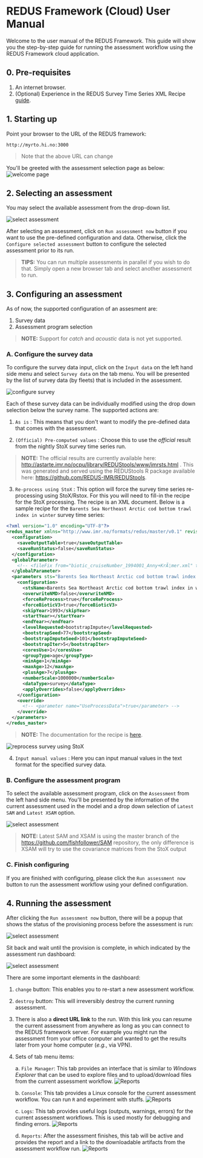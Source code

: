 # REDUS Framework (Cloud) User Manual

Welcome to the user manual of the REDUS Framework. This guide will show you the step-by-step guide for running the assessment workflow using the REDUS Framework cloud application.

## 0. Pre-requisites

1. An internet browser.
2. (Optional) Experience in the REDUS Survey Time Series XML Recipe [guide](redus_master_recipe.html).

## 1. Starting up

Point your browser to the URL of the REDUS framework:

```
http://myrto.hi.no:3000
```

> Note that the above URL can change

You'll be greeted with the assessment selection page as below:
![welcome page](./images/welcome.png)

## 2. Selecting an assessment

You may select the available assessment from the drop-down list.

![select assessment](./images/select.png)

After selecting an assessment, click on `Run assessment now` button if you want to use the pre-defined configuration and data. Otherwise, click the `Configure selected assessment` button to configure the selected assessment prior to its run.

> **TIPS:** You can run multiple assessments in parallel if you wish to do that. Simply open a new browser tab and select another assessment to run.

## 3. Configuring an assessment

As of now, the supported configuration of an assesment are:

1. Survey data
2. Assessment program selection

> **NOTE:** Support for *catch* and *acoustic* data is not yet supported.

### A. Configure the survey data

To configure the survey data input, click on the `Input data` on the left hand side menu and select `Survey data` on the tab menu. You will be presented by the list of survey data (by fleets) that is included in the assessment.

![configure survey](./images/conf-survey.png)

Each of these survey data can be individually modified using the drop down selection below the survey name. The supported actions are:

1. `As is` : This means that you don't want to modify the pre-defined data that comes with the assessment.

2. `(Official) Pre-computed values` : Choose this to use the *official* result from the nightly StoX survey time series run.
> **NOTE:** The official results are currently available here: <http://astarte.imr.no/ocpu/library/REDUStools/www/imrsts.html> . This was generated and served using the REDUStools R package available here: <https://github.com/REDUS-IMR/REDUStools>.

3. `Re-process using StoX` : This option will force the survey time series re-processing using StoX/Rstox. For this you will need to fill-in the recipe for the StoX processing. The recipe is an XML document. Below is a sample recipe for the `Barents Sea Northeast Arctic cod bottom trawl index in winter` survey time series:

```xml
<?xml version="1.0" encoding="UTF-8"?>
<redus_master xmlns="http://www.imr.no/formats/redus/master/v0.1" revision="1" version="0.1">
  <configuration>
    <saveOutputTable>true</saveOutputTable>
    <saveRunStatus>false</saveRunStatus>
  </configuration>
  <globalParameter>
    <!-- <fileFix from="biotic_cruiseNumber_1994001_Anny+KrÃ¦mer.xml" to="biotic_cruiseNumber_1994001_Anny+Kræmer.xml"/> -->
  </globalParameter>
  <parameters sts="Barents Sea Northeast Arctic cod bottom trawl index in winter" revision="1" version="0.1">
    <configuration>
      <stsName>Barents Sea Northeast Arctic cod bottom trawl index in winter</stsName>
      <overwriteNMD>false</overwriteNMD>
      <forceReProcess>true</forceReProcess>
      <forceBioticV3>true</forceBioticV3>
      <skipYear>1993</skipYear>
      <startYear></startYear>
      <endYear></endYear>
      <levelRequested>bootstrapImpute</levelRequested>
      <bootstrapSeed>77</bootstrapSeed>
      <bootstrapImputeSeed>101</bootstrapImputeSeed>
      <bootstrapIter>5</bootstrapIter>
      <coresUse>1</coresUse>
      <groupType>age</groupType>
      <minAge>1</minAge>
      <maxAge>12</maxAge>
      <plusAge>7</plusAge>
      <numberScale>1000000</numberScale>
      <dataType>survey</dataType>
      <applyOverrides>false</applyOverrides>
    </configuration>
    <override>
      <!-- <parameter name="UseProcessData">true</parameter> -->
    </override>
  </parameters>
</redus_master>
```
> **NOTE:** The documentation for the recipe is [here](redus_master_recipe.html).

![reprocess survey using StoX](./images/conf-survey2.png)

4. `Input manual values` : Here you can input manual values in the text format for the specified survey data.

### B. Configure the assessment program

To select the available assessment program, click on the `Assessment` from the left hand side menu. You'll be presented by the information of the current assessment used in the model and a drop down selection of `Latest SAM` and `Latest XSAM` option.

![select assessment](./images/conf-assessment.png)

> **NOTE:** Latest SAM and XSAM is using the master branch of the <https://github.com/fishfollower/SAM> repository, the only difference is XSAM will try to use the covariance matrices from the StoX output

### C. Finish configuring

If you are finished with configuring, please click the `Run assessment now` button to run the assessment workflow using your defined configuration.

## 4. Running the assessment

After clicking the `Run assessment now` button, there will be a popup that shows the status of the provisioning process before the assessment is run:

![select assessment](./images/starting-status.png)

Sit back and wait until the provision is complete, in which indicated by the assessment run dashboard:

![select assessment](./images/run-panel.png)

There are some important elements in the dashboard:

1. `change` button: This enables you to re-start a new assessment workflow.
2. `destroy` button: This will irreversibly destroy the current running assessment.
3. There is also a **direct URL link** to the run. With this link you can resume the current assessment from anywhere as long as you can connect to the REDUS framework server. For example you might run the assessment from your office computer and wanted to get the results later from your home computer (*e.g.*, via VPN).
4. Sets of tab menu items:

   a. `File Manager`: This tab provides an interface that is similar to *Windows Explorer* that can be used to explore files and to upload/download files from the current assessment workflow.
   ![Reports](./images/run-file-manager.png)

   b. `Console`: This tab provides a Linux console for the current assessment workflow. You can run `R` and experiment with stuffs.
   ![Reports](./images/run-console.png)

   c. `Logs`: This tab provides useful logs (outputs, warnings, errors) for the current assessment workflows. This is used mostly for debugging and finding errors.
   ![Reports](./images/run-logs.png)

   d. `Reports`: After the assessment finishes, this tab will be active and provides the report and a link to the downloadable artifacts from the assessment workflow run.
   ![Reports](./images/run-result.png)
